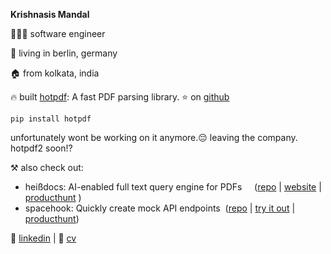 **Krishnasis Mandal**

👨🏽‍💻 software engineer

📍 living in berlin, germany

🏠 from kolkata, india

🔥 built [hotpdf](https://pypi.org/project/hotpdf/): A fast PDF parsing library. ⭐ on [github](https://github.com/weareprestatech/hotpdf/)

 `pip install hotpdf`

unfortunately wont be working on it anymore.😔 leaving the company.  hotpdf2 soon!?

⚒️ also check out:
 - heißdocs: AI-enabled full text query engine for PDFs&nbsp;&nbsp;&nbsp;&nbsp;&nbsp;([repo](https://github.com/krishnasism/heissdocs) | [website](https://heissdocs.com/) | [producthunt](https://www.producthunt.com/posts/heissdocs)&nbsp;)
 - spacehook: Quickly create mock API endpoints&nbsp;&nbsp;([repo](https://github.com/krishnasism/spacehook) | [try it out](https://deta.space/discovery/@krishnasism/spacehook) | [producthunt](https://www.producthunt.com/posts/spacehook-2))

💬 [linkedin](https://www.linkedin.com/in/krishnasis/) | 📄 [cv](https://drive.google.com/file/d/1BlhEL87yppqrftF_WTBlEJNXmO4XZc-8/view?usp=sharing)

